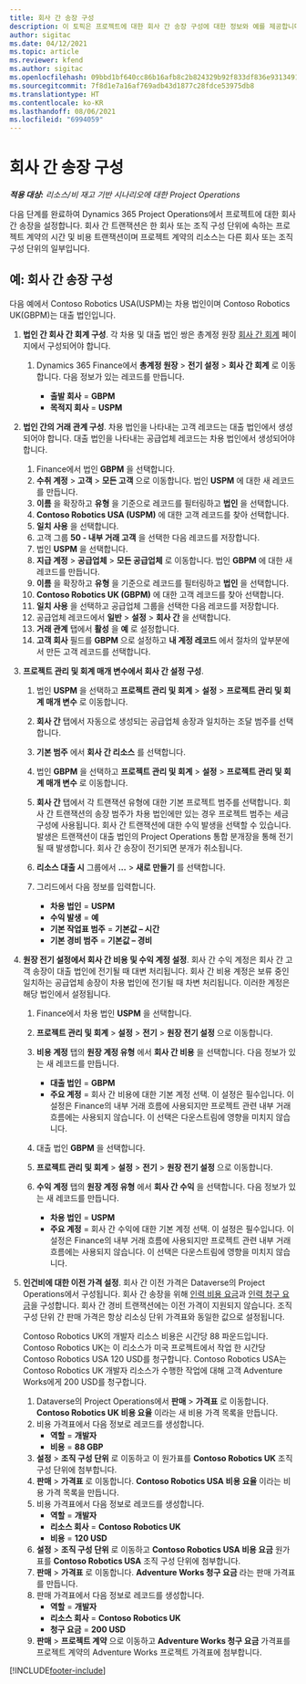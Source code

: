 ```yaml
---
title: 회사 간 송장 구성
description: 이 토픽은 프로젝트에 대한 회사 간 송장 구성에 대한 정보와 예를 제공합니다.
author: sigitac
ms.date: 04/12/2021
ms.topic: article
ms.reviewer: kfend
ms.author: sigitac
ms.openlocfilehash: 09bbd1bf640cc86b16afb8c2b824329b92f833df836e9313491d57a2f1646440
ms.sourcegitcommit: 7f8d1e7a16af769adb43d1877c28fdce53975db8
ms.translationtype: HT
ms.contentlocale: ko-KR
ms.lasthandoff: 08/06/2021
ms.locfileid: "6994059"
---
```

# <a name="configure-intercompany-invoicing"></a>회사 간 송장 구성

_**적용 대상:** 리소스/비 재고 기반 시나리오에 대한 Project Operations_

다음 단계를 완료하여 Dynamics 365 Project Operations에서 프로젝트에 대한 회사 간 송장을 설정합니다. 회사 간 트랜잭션은 한 회사 또는 조직 구성 단위에 속하는 프로젝트 계약의 시간 및 비용 트랜잭션이며 프로젝트 계약의 리소스는 다른 회사 또는 조직 구성 단위의 일부입니다.

## <a name="example-configure-intercompany-invoicing"></a>예: 회사 간 송장 구성

다음 예에서 Contoso Robotics USA(USPM)는 차용 법인이며 Contoso Robotics UK(GBPM)는 대출 법인입니다. 

1. **법인 간 회사 간 회계 구성**. 각 차용 및 대출 법인 쌍은 총계정 원장 [회사 간 회계](/dynamics365/finance/general-ledger/intercompany-accounting-setup) 페이지에서 구성되어야 합니다.
    
    1. Dynamics 365 Finance에서 **총계정 원장** > **전기 설정** > **회사 간 회계** 로 이동합니다. 다음 정보가 있는 레코드를 만듭니다.

        - **출발 회사** = **GBPM**
        - **목적지 회사** = **USPM**

2. **법인 간의 거래 관계 구성**. 차용 법인을 나타내는 고객 레코드는 대출 법인에서 생성되어야 합니다. 대출 법인을 나타내는 공급업체 레코드는 차용 법인에서 생성되어야 합니다.

     1. Finance에서 법인 **GBPM** 을 선택합니다.
     2. **수취 계정** > **고객** > **모든 고객** 으로 이동합니다. 법인 **USPM** 에 대한 새 레코드를 만듭니다.
     3. **이름** 을 확장하고 **유형** 을 기준으로 레코드를 필터링하고 **법인** 을 선택합니다. 
     4. **Contoso Robotics USA (USPM)** 에 대한 고객 레코드를 찾아 선택합니다.
     5. **일치 사용** 을 선택합니다. 
     6. 고객 그룹 **50 - 내부 거래 고객** 을 선택한 다음 레코드를 저장합니다.
     7. 법인 **USPM** 을 선택합니다.
     8. **지급 계정** > **공급업체** > **모든 공급업체** 로 이동합니다. 법인 **GBPM** 에 대한 새 레코드를 만듭니다.
     9. **이름** 을 확장하고 **유형** 을 기준으로 레코드를 필터링하고 **법인** 을 선택합니다. 
     10. **Contoso Robotics UK (GBPM)** 에 대한 고객 레코드를 찾아 선택합니다.
     11. **일치 사용** 을 선택하고 공급업체 그룹을 선택한 다음 레코드를 저장합니다.
     12. 공급업체 레코드에서 **일반** > **설정** > **회사 간** 을 선택합니다.
     13. **거래 관계** 탭에서 **활성** 을 **예** 로 설정합니다.
     14. **고객 회사** 필드를 **GBPM** 으로 설정하고 **내 계정 레코드** 에서 절차의 앞부분에서 만든 고객 레코드를 선택합니다.

3. **프로젝트 관리 및 회계 매개 변수에서 회사 간 설정 구성**. 

    1. 법인 **USPM** 을 선택하고 **프로젝트 관리 및 회계** > **설정** > **프로젝트 관리 및 회계 매개 변수** 로 이동합니다.
    2. **회사 간** 탭에서 자동으로 생성되는 공급업체 송장과 일치하는 조달 범주를 선택합니다.
    3. **기본 범주** 에서 **회사 간 리소스** 를 선택합니다.
    4. 법인 **GBPM** 을 선택하고 **프로젝트 관리 및 회계** > **설정** > **프로젝트 관리 및 회계 매개 변수** 로 이동합니다.
    5. **회사 간** 탭에서 각 트랜잭션 유형에 대한 기본 프로젝트 범주를 선택합니다. 회사 간 트랜잭션의 송장 범주가 차용 법인에만 있는 경우 프로젝트 범주는 세금 구성에 사용됩니다. 회사 간 트랜잭션에 대한 수익 발생을 선택할 수 있습니다. 발생은 트랜잭션이 대출 법인의 Project Operations 통합 분개장을 통해 전기될 때 발생합니다. 회사 간 송장이 전기되면 분개가 취소됩니다.
    6. **리소스 대출 시** 그룹에서 **...** > **새로 만들기** 를 선택합니다. 
    7. 그리드에서 다음 정보를 입력합니다.

          - **차용 법인** = **USPM**
          - **수익 발생** = **예**
          - **기본 작업표 범주** = **기본값 – 시간**
          - **기본 경비 범주** = **기본값 – 경비**

4. **원장 전기 설정에서 회사 간 비용 및 수익 계정 설정**. 회사 간 수익 계정은 회사 간 고객 송장이 대출 법인에 전기될 때 대변 처리됩니다. 회사 간 비용 계정은 보류 중인 일치하는 공급업체 송장이 차용 법인에 전기될 때 차변 처리됩니다. 이러한 계정은 해당 법인에서 설정됩니다. 
      
     1. Finance에서 차용 법인 **USPM** 을 선택합니다. 
     2. **프로젝트 관리 및 회계** > **설정** > **전기** > **원장 전기 설정** 으로 이동합니다. 
     3. **비용 계정** 탭의 **원장 계정 유형** 에서 **회사 간 비용** 을 선택합니다. 다음 정보가 있는 새 레코드를 만듭니다.
      
        - **대출 법인** = **GBPM**
        - **주요 계정** = 회사 간 비용에 대한 기본 계정 선택. 이 설정은 필수입니다. 이 설정은 Finance의 내부 거래 흐름에 사용되지만 프로젝트 관련 내부 거래 흐름에는 사용되지 않습니다. 이 선택은 다운스트림에 영향을 미치지 않습니다. 
        
     4. 대출 법인 **GBPM** 을 선택합니다. 
     5. **프로젝트 관리 및 회계** > **설정** > **전기** > **원장 전기 설정** 으로 이동합니다. 
     6. **수익 계정** 탭의 **원장 계정 유형** 에서 **회사 간 수익** 을 선택합니다. 다음 정보가 있는 새 레코드를 만듭니다.

        - **차용 법인** = **USPM**
        - **주요 계정** = 회사 간 수익에 대한 기본 계정 선택. 이 설정은 필수입니다. 이 설정은 Finance의 내부 거래 흐름에 사용되지만 프로젝트 관련 내부 거래 흐름에는 사용되지 않습니다. 이 선택은 다운스트림에 영향을 미치지 않습니다. 

5. **인건비에 대한 이전 가격 설정**. 회사 간 이전 가격은 Dataverse의 Project Operations에서 구성됩니다. 회사 간 송장을 위해 [인력 비용 요금](../pricing-costing/set-up-labor-cost-rate.md#transfer-pricing-and-costs-for-resources-outside-of-your-division-or-legal-entity)과 [인력 청구 요금](../pricing-costing/set-up-labor-bill-rate.md#transfer-pricing-or-set-up-bill-rates-for-resources-from-other-organizational-units-or-divisions)을 구성합니다. 회사 간 경비 트랜잭션에는 이전 가격이 지원되지 않습니다. 조직 구성 단위 간 판매 가격은 항상 리소싱 단위 가격표와 동일한 값으로 설정됩니다.

      Contoso Robotics UK의 개발자 리소스 비용은 시간당 88 파운드입니다. Contoso Robotics UK는 이 리소스가 미국 프로젝트에서 작업 한 시간당 Contoso Robotics USA 120 USD를 청구합니다. Contoso Robotics USA는 Contoso Robotics UK 개발자 리소스가 수행한 작업에 대해 고객 Adventure Works에게 200 USD를 청구합니다.

      1. Dataverse의 Project Operations에서 **판매** > **가격표** 로 이동합니다. **Contoso Robotics UK 비용 요율** 이라는 새 비용 가격 목록을 만듭니다. 
      2. 비용 가격표에서 다음 정보로 레코드를 생성합니다.
         - **역할** = **개발자**
         - **비용** = **88 GBP**
      3. **설정** > **조직 구성 단위** 로 이동하고 이 원가표를 **Contoso Robotics UK** 조직 구성 단위에 첨부합니다.
      4. **판매** > **가격표** 로 이동합니다. **Contoso Robotics USA 비용 요율** 이라는 비용 가격 목록을 만듭니다. 
      5. 비용 가격표에서 다음 정보로 레코드를 생성합니다.
          - **역할** = **개발자**
          - **리소스 회사** = **Contoso Robotics UK**
          - **비용** = **120 USD**
      6. **설정** > **조직 구성 단위** 로 이동하고 **Contoso Robotics USA 비용 요금** 원가표를 **Contoso Robotics USA** 조직 구성 단위에 첨부합니다.
      7. **판매** > **가격표** 로 이동합니다. **Adventure Works 청구 요금** 라는 판매 가격표를 만듭니다. 
      8. 판매 가격표에서 다음 정보로 레코드를 생성합니다.
          - **역할** = **개발자**
          - **리소스 회사** = **Contoso Robotics UK**
          - **청구 요금** = **200 USD**
      9. **판매** > **프로젝트 계약** 으로 이동하고 **Adventure Works 청구 요금** 가격표를 프로젝트 계약의 Adventure Works 프로젝트 가격표에 첨부합니다.


[!INCLUDE[footer-include](../includes/footer-banner.md)]
